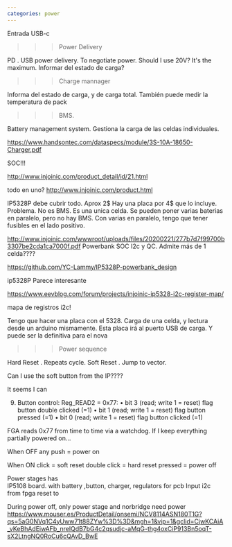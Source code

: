 ```yaml
---
categories: power
---
```


Entrada USB-c

>>> Power Delivery

PD . USB power delivery. To negotiate power. Should I use 20V? It's the maximum. Informar del estado de carga?

>>> Charge mannager

Informa del estado de carga, y de carga total. También puede medir la temperatura de pack

>>> BMS. 

Battery management system. Gestiona la carga de las celdas individuales.

https://www.handsontec.com/dataspecs/module/3S-10A-18650-Charger.pdf

SOC!!!

http://www.injoinic.com/product_detail/id/21.html

todo en uno?
http://www.injoinic.com/product.html

IP5328P debe cubrir todo. Aprox 2$ Hay una placa por 4$ que lo incluye. Problema. No es BMS. Es una unica celda. Se pueden poner varias baterias en paralelo, pero no hay BMS.
Con varias en paralelo, tengo que tener fusibles en el lado positivo.

http://www.injoinic.com/wwwroot/uploads/files/20200221/277b7d7f99700b3307be2cda1ca7000f.pdf
Powerbank SOC
I2c y QC. Admite más de 1 celda????


https://github.com/YC-Lammy/IP5328P-powerbank_design




ip5328P
Parece interesante

https://www.eevblog.com/forum/projects/injoinic-ip5328-i2c-register-map/

mapa de registros i2c!

Tengo que hacer una placa con el 5328. Carga de una celda, y lectura desde un arduino mismamente. 
Esta placa irá al puerto USB de carga. Y puede ser la definitiva para el nova




>>> Power sequence

Hard Reset . Repeats cycle.
Soft Reset . Jump to vector. 

Can I use the soft button from the IP????

It seems I can

9. Button control:
Reg_READ2 = 0x77:
•	bit 3 (read; write 1 = reset) flag button double clicked (=1)
•	bit 1 (read; write 1 = reset) flag button pressed (=1)
•	bit 0 (read; write 1 = reset) flag button clicked (=1)

FGA reads 0x77 from time to time via a watchdog. If I keep everything partially powered on...

When OFF
    any push = power on

When ON
    click           = soft reset
    double click    = hard reset
    pressed         = power off

Power stages has    
    IP5108 board. with battery ,button, charger, regulators for pcb
    Input
        i2c from fpga
        reset to 

During power off, only power stage and norbridge need power
https://www.mouser.es/ProductDetail/onsemi/NCV8114ASN180T1G?qs=5aG0NVq1C4yUww71t88ZYw%3D%3D&mgh=1&vip=1&gclid=CjwKCAiA_vKeBhAdEiwAFb_nrelQdB7bG4c2qsudjc-aMqG-thg4oxCiP913Bn5oqT-sX2LtngNQ0RoCu6cQAvD_BwE
    